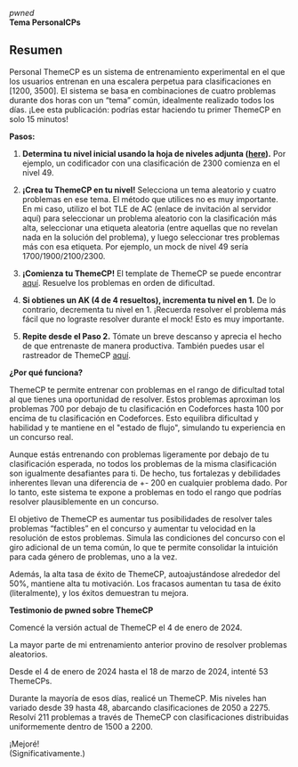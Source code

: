  *pwned*  
**Tema PersonalCPs**  
## **Resumen**  
Personal ThemeCP es un sistema de entrenamiento experimental en el que los usuarios entrenan en una escalera perpetua para clasificaciones en [1200, 3500]. El sistema se basa en combinaciones de cuatro problemas durante dos horas con un “tema” común, idealmente realizado todos los días. ¡Lee esta publicación: podrías estar haciendo tu primer ThemeCP en solo 15 minutos!

**Pasos:**

1. **Determina tu nivel inicial usando la hoja de niveles adjunta ([here](https://docs.google.com/spreadsheets/d/1gdD-syEpfy10Vz1f5UAm5eKiV_UAEdG-C4jrouN57bs/edit#gid=1667320122)).** Por ejemplo, un codificador con una clasificación de 2300 comienza en el nivel 49.

2. **¡Crea tu ThemeCP en tu nivel!** Selecciona un tema aleatorio y cuatro problemas en ese tema. El método que utilices no es muy importante. En mi caso, utilizo el bot TLE de AC (enlace de invitación al servidor aquí) para seleccionar un problema aleatorio con la clasificación más alta, seleccionar una etiqueta aleatoria (entre aquellas que no revelan nada en la solución del problema), y luego seleccionar tres problemas más con esa etiqueta. Por ejemplo, un mock de nivel 49 sería 1700/1900/2100/2300.

3. **¡Comienza tu ThemeCP!** El template de ThemeCP se puede encontrar [aquí](https://docs.google.com/spreadsheets/d/1gdD-syEpfy10Vz1f5UAm5eKiV_UAEdG-C4jrouN57bs/edit#gid=1264508749). Resuelve los problemas en orden de dificultad.

4. **Si obtienes un AK (4 de 4 resueltos), incrementa tu nivel en 1.** De lo contrario, decrementa tu nivel en 1. ¡Recuerda resolver el problema más fácil que no lograste resolver durante el mock! Esto es muy importante.

5. **Repite desde el Paso 2.** Tómate un breve descanso y aprecia el hecho de que entrenaste de manera productiva. También puedes usar el rastreador de ThemeCP [aquí](https://docs.google.com/spreadsheets/d/1gdD-syEpfy10Vz1f5UAm5eKiV_UAEdG-C4jrouN57bs/edit#gid=643520641).

**¿Por qué funciona?**

ThemeCP te permite entrenar con problemas en el rango de dificultad total al que tienes una oportunidad de resolver. Estos problemas aproximan los problemas 700 por debajo de tu clasificación en Codeforces hasta 100 por encima de tu clasificación en Codeforces. Esto equilibra dificultad y habilidad y te mantiene en el "estado de flujo", simulando tu experiencia en un concurso real.

Aunque estás entrenando con problemas ligeramente por debajo de tu clasificación esperada, no todos los problemas de la misma clasificación son igualmente desafiantes para ti. De hecho, tus fortalezas y debilidades inherentes llevan una diferencia de +- 200 en cualquier problema dado. Por lo tanto, este sistema te expone a problemas en todo el rango que podrías resolver plausiblemente en un concurso.

El objetivo de ThemeCP es aumentar tus posibilidades de resolver tales problemas “factibles” en el concurso y aumentar tu velocidad en la resolución de estos problemas. Simula las condiciones del concurso con el giro adicional de un tema común, lo que te permite consolidar la intuición para cada género de problemas, uno a la vez.

Además, la alta tasa de éxito de ThemeCP, autoajustándose alrededor del 50%, mantiene alta tu motivación. Los fracasos aumentan tu tasa de éxito (literalmente), y los éxitos demuestran tu mejora.

**Testimonio de pwned sobre ThemeCP**

Comencé la versión actual de ThemeCP el 4 de enero de 2024.

La mayor parte de mi entrenamiento anterior provino de resolver problemas aleatorios.

Desde el 4 de enero de 2024 hasta el 18 de marzo de 2024, intenté 53 ThemeCPs.

Durante la mayoría de esos días, realicé un ThemeCP. Mis niveles han variado desde 39 hasta 48, abarcando clasificaciones de 2050 a 2275. Resolví 211 problemas a través de ThemeCP con clasificaciones distribuidas uniformemente dentro de 1500 a 2200.

¡Mejoré!  
(Significativamente.)
